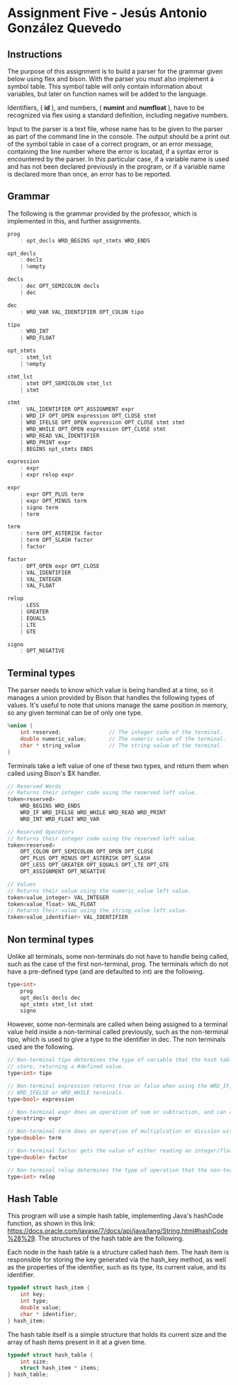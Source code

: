 # Assignment Five - Jesús Antonio González Quevedo
## Instructions
The purpose of this assignment is to build a parser for the grammar given below using flex and bison. With the parser you must also implement a symbol table. This symbol table will only contain information about variables, but later on function names will be added to the language.

Identifiers, ( **id** ), and numbers, ( **numint** and **numfloat** ), have to be recognized via flex using a standard definition, including negative numbers.

Input to the parser is a text file, whose name has to be given to the parser as part of the command line in the console. The output should be a print out of the symbol table in case of a correct program, or an error message, containing the line number where the error is locatad, if a syntax error is encountered by the parser. In this particular case, if a variable name is used and has not been declared previously in the program, or if a variable name is declared more than once, an error has to be reported.

## Grammar
The following is the grammar provided by the professor, which is implemented in this, and further assignments.
```c
prog
    : opt_decls WRD_BEGINS opt_stmts WRD_ENDS

opt_decls
    : decls
    | %empty

decls
    : dec OPT_SEMICOLON decls
    | dec

dec
    : WRD_VAR VAL_IDENTIFIER OPT_COLON tipo

tipo
    : WRD_INT
    | WRD_FLOAT

opt_stmts
    : stmt_lst
    | %empty

stmt_lst
    : stmt OPT_SEMICOLON stmt_lst
    | stmt

stmt
    : VAL_IDENTIFIER OPT_ASSIGNMENT expr
    | WRD_IF OPT_OPEN expression OPT_CLOSE stmt
    | WRD_IFELSE OPT_OPEN expression OPT_CLOSE stmt stmt
    | WRD_WHILE OPT_OPEN expression OPT_CLOSE stmt
    | WRD_READ VAL_IDENTIFIER
    | WRD_PRINT expr
    | BEGINS opt_stmts ENDS

expression
    : expr
    | expr relop expr

expr
    : expr OPT_PLUS term
    | expr OPT_MINUS term
    | signo term
    | term

term
    : term OPT_ASTERISK factor
    | term OPT_SLASH factor
    | factor

factor
    : OPT_OPEN expr OPT_CLOSE
    | VAL_IDENTIFIER
    | VAL_INTEGER
    | VAL_FLOAT

relop
    : LESS
    | GREATER
    | EQUALS
    | LTE
    | GTE

signo
    : OPT_NEGATIVE
```

## Terminal types
The parser needs to know which value is being handled at a time, so it manages a union provided by Bison that handles the following types of values. It's useful to note that unions manage the same position in memory, so any given terminal can be of only one type.

```c
%union {
    int reserved;               // The integer code of the terminal.
    double numeric_value;       // The numeric value of the terminal.
    char * string_value         // The string value of the terminal.
}
```

Terminals take a left value of one of these two types, and return them when called using Bison's $X handler. 

```c
// Reserved Words
// Returns their integer code using the reserved left value.
token<reserved>
    WRD_BEGINS WRD_ENDS
    WRD_IF WRD_IFELSE WRD_WHILE WRD_READ WRD_PRINT
    WRD_INT WRD_FLOAT WRD_VAR

// Reserved Operators
// Returns their integer code using the reserved left value.
token<reserved>
    OPT_COLON OPT_SEMICOLON OPT_OPEN OPT_CLOSE
    OPT_PLUS OPT_MINUS OPT_ASTERISK OPT_SLASH
    OPT_LESS OPT_GREATER OPT_EQUALS OPT_LTE OPT_GTE
    OPT_ASSIGNMENT OPT_NEGATIVE

// Values
// Returns their value using the numeric_value left value.
token<value_integer> VAL_INTEGER
token<value_float> VAL_FLOAT
// Returns their value using the string_value left value.
token<value_identifier> VAL_IDENTIFIER
```

## Non terminal types
Unlike all terminals, some non-terminals do not have to handle being called, such as the case of the first non-terminal, prog. The terminals which do not have a pre-defined type (and are defaulted to int) are the following.

```c
type<int>
    prog
    opt_decls decls dec
    opt_stmts stmt_lst stmt
    signo
```

However, some non-terminals are called when being assigned to a terminal value held inside a non-terminal called previously, such as the non-terminal tipo, which is used to give a type to the identifier in dec. The non terminals used are the following.

```c
// Non-terminal tipo determines the type of variable that the hash table will
// store, returning a #defined value.
type<int> tipo

// Non-terminal expression returns true or false when using the WRD_IF,
// WRD_IFELSE or WRD_WHILE terminals.
type<bool> expression

// Non-terminal expr does an operation of sum or subtraction, and can also make the value negative. It is handled as a double, for the reason state in factor.
type<string> expr

// Non-terminal term does an operation of multiplcation or division with the factor and the preceding term. It is handled as a double, for the reason stated in factor.
type<double> term

// Non-terminal factor gets the value of either reading an integer/float, or by calling the value from the hash table. It is handled as a double, since it can handle both floats and integers.
type<double> factor

// Non-terminal relop determines the type of operation that the non-terminal expression will use, returning a #defined value.
type<int> relop
```

## Hash Table
This program will use a simple hash table, implementing Java's hashCode function, as shown in this link: https://docs.oracle.com/javase/7/docs/api/java/lang/String.html#hashCode%28%29. The structures of the hash table are the following.

Each node in the hash table is a structure called hash item. The hash item is responsible for storing the key generated via the hash_key method, as well as the properties of the identifier, such as its type, its current value, and its identifier.
```c
typedef struct hash_item {
    int key;
    int type;
    double value;
    char * identifier;
} hash_item;
```

The hash table itself is a simple structure that holds its current size and the array of hash items present in it at a given time.
```c
typedef struct hash_table {
    int size;
    struct hash_item * items;
} hash_table;
```